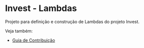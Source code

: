 # Invest - Lambdas <!-- omit in toc -->

Projeto para definição e construção de Lambdas do projeto Invest.

Veja também:

- [Guia de Contribuição][contribuing]

[contribuing]: CONTRIBUTING.md
